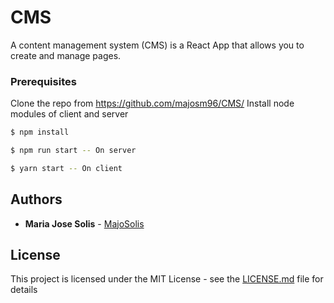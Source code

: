 # CMS

A content management system (CMS) is a React App that allows you to create and manage pages.

### Prerequisites

Clone the repo from https://github.com/majosm96/CMS/
Install node modules of client and server 
```sh
$ npm install
```
```sh
$ npm run start -- On server
```
```sh
$ yarn start -- On client
```


## Authors

* **Maria Jose Solis** - [MajoSolis](majosm96.github.io/portafolio/)


## License

This project is licensed under the MIT License - see the [LICENSE.md](LICENSE.md) file for details
